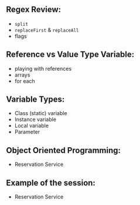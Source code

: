 ## Regex Review:
* `split`
* `replaceFirst` & `replaceAll`
* flags

## Reference vs Value Type Variable:
* playing with references
* arrays
* for each

## Variable Types:
* Class (static) variable
* Instance variable
* Local variable
* Parameter

## Object Oriented Programming:
* Reservation Service

## Example of the session:
* Reservation Service